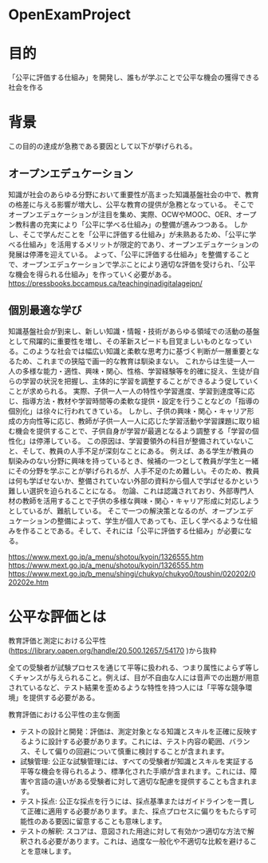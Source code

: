 # OpenExamProject
# 目的
「公平に評価する仕組み」を開発し、誰もが学ぶことで公平な機会の獲得できる社会を作る


# 背景
この目的の達成が急務である要因として以下が挙げられる。
## オープンエデュケーション
知識が社会のあらゆる分野において重要性が高まった知識基盤社会の中で、教育の格差に与える影響が増大し、公平な教育の提供が急務となっている。
そこでオープンエデュケーションが注目を集め、実際、OCWやMOOC、OER、オープン教科書の充実により「公平に学べる仕組み」の整備が進みつつある。
しかし、そこで学んだことを「公平に評価する仕組み」が未熟あるため、「公平に学べる仕組み」を活用するメリットが限定的であり、オープンエデュケーションの発展は停滞を迎えている。
よって、「公平に評価する仕組み」を整備することで、オープンエデュケーションで学ぶことにより適切な評価を受けられ、「公平な機会を得られる仕組み」を作っていく必要がある。
https://pressbooks.bccampus.ca/teachinginadigitalagejpn/


## 個別最適な学び
知識基盤社会が到来し、新しい知識・情報・技術があらゆる領域での活動の基盤として飛躍的に重要性を増し、その革新スピードも目覚ましいものとなっている。このような社会では幅広い知識と柔軟な思考力に基づく判断が一層重要となるため、これまでの狭隘で画一的な教育は馴染まない。
これからは生徒一人一人の多様な能力・適性、興味・関心、性格、学習経験等を的確に捉え、生徒が自らの学習の状況を把握し、主体的に学習を調整することができるよう促していくことが求められる。
実際、子供一人一人の特性や学習進度、学習到達度等に応じ、指導方法・教材や学習時間等の柔軟な提供・設定を行うことなどの「指導の個別化」は徐々に行われてきている。
しかし、子供の興味・関心・キャリア形成の方向性等に応じ、教師が子供一人一人に応じた学習活動や学習課題に取り組む機会を提供することで、子供自身が学習が最適となるよう調整する「学習の個性化」は停滞している。
この原因は、学習要領外の科目が整備されていないこと、そして、教員の人手不足が深刻なことにある。
例えば、ある学生が教員の馴染みのない分野に興味を持っているとき、候補の一つとして教員が学生と一緒にその分野を学ぶことが挙げられるが、人手不足のため難しい。そのため、教員は何も学ばせないか、整備されていない外部の資料から個人で学ばせるかという難しい選択を迫られることになる。
勿論、これは認識されており、外部専門人材の教師を活用することで子供の多様な興味・関心・キャリア形成に対応しようとしているが、難航している。
そこで一つの解決策となるのが、オープンエデュケーションの整備によって、学生が個人であっても、正しく学べるような仕組みを作ることである。そして、それには「公平に評価する仕組み」が必要になる。

https://www.mext.go.jp/a_menu/shotou/kyoin/1326555.htm
https://www.mext.go.jp/a_menu/shotou/kyoin/1326555.htm
https://www.mext.go.jp/b_menu/shingi/chukyo/chukyo0/toushin/020202/020202e.htm

# 公平な評価とは
教育評価と測定における公平性(https://library.oapen.org/handle/20.500.12657/54170
)から抜粋

全ての受験者が試験プロセスを通じて平等に扱われる、つまり属性によらず等しくチャンスが与えられること。例えば、目が不自由な人には音声での出題が用意されているなど、テスト結果を歪めるような特性を持つ人には「平等な競争環境」を提供する必要がある。

教育評価における公平性の主な側面
- テストの設計と開発：評価は、測定対象となる知識とスキルを正確に反映するように設計する必要があります。これには、テスト内容の範囲、バランス、そして偏りの回避について慎重に検討することが含まれます。
- 試験管理: 公正な試験管理には、すべての受験者が知識とスキルを実証する平等な機会を得られるよう、標準化された手順が含まれます。これには、障害や言語の違いがある受験者に対して適切な配慮を提供することも含まれます。
- テスト採点: 公正な採点を行うには、採点基準またはガイドラインを一貫して正確に適用する必要があります。また、採点プロセスに偏りをもたらす可能性のある要因に留意することも意味します。
- テストの解釈: スコアは、意図された用途に対して有効かつ適切な方法で解釈される必要があります。これは、過度な一般化や不適切な比較を避けることを意味します。   


